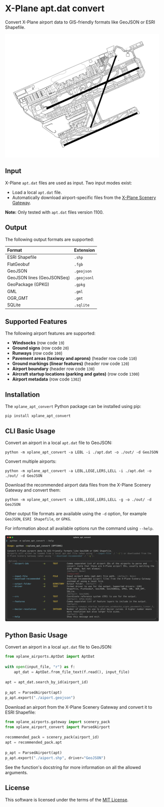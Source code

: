 # X-Plane apt.dat convert

Convert X-Plane airport data to GIS-friendly formats like GeoJSON or ESRI Shapefile.

[![Example LELL airport layout](https://raw.githubusercontent.com/CarlosBergillos/xplane_apt_convert/main/images/example_LEBL.png)](https://raw.githubusercontent.com/CarlosBergillos/xplane_apt_convert/main/images/example_LEBL.png)


## Input

X-Plane `apt.dat` files are used as input.
Two input modes exist:

- Load a local `apt.dat` file.
- Automatically download airport-specific files from the [X-Plane Scenery Gateway](https://gateway.x-plane.com/).

**Note:** Only tested with `apt.dat` files version 1100.


## Output

The following output formats are supported:

| Format                     | Extension   |
| :------------------------- | :---------- |
| ESRI Shapefile             | `.shp`      |
| FlatGeobuf                 | `.fgb`      |
| GeoJSON                    | `.geojson`  |
| GeoJSON lines (GeoJSONSeq) | `.geojsonl` |
| GeoPackage (GPKG)          | `.gpkg`     |
| GML                        | `.gml`      |
| OGR_GMT                    | `.gmt`      |
| SQLite                     | `.sqlite`   |


## Supported Features

The following airport features are supported:

- **Windsocks** (row code `19`)
- **Ground signs** (row code `20`)
- **Runways** (row code `100`)
- **Pavement areas (taxiway and aprons)** (header row code `110`)
- **Ground markings (linear features)** (header row code `120`)
- **Airport boundary** (header row code `130`)
- **Aircraft startup locations (parking and gates)** (row code `1300`)
- **Airport metadata** (row code `1302`)


## Installation

The `xplane_apt_convert` Python package can be installed using pip:

```console
pip install xplane_apt_convert
```


## CLI Basic Usage

Convert an airport in a local `apt.dat` file to GeoJSON:

```console
python -m xplane_apt_convert -a LEBL -i ./apt.dat -o ./out/ -d GeoJSON
```


Convert multiple airports:

```console
python -m xplane_apt_convert -a LEBL,LEGE,LERS,LELL -i ./apt.dat -o ./out/ -d GeoJSON
```


Download the recommended airport data files from the X-Plane Scenery Gateway and convert them:

```console
python -m xplane_apt_convert -a LEBL,LEGE,LERS,LELL -g -o ./out/ -d GeoJSON
```

Other output file formats are available using the `-d` option, for example `GeoJSON`, `ESRI Shapefile`, or `GPKG`.

For information about all available options run the command using `--help`.

[![CLI help](https://raw.githubusercontent.com/CarlosBergillos/xplane_apt_convert/main/images/cli_help.svg)](https://raw.githubusercontent.com/CarlosBergillos/xplane_apt_convert/main/images/cli_help.svg)


## Python Basic Usage

Convert an airport in a local `apt.dat` file to GeoJSON:

```python
from xplane_airports.AptDat import AptDat

with open(input_file, "r") as f:
    apt_dat = AptDat.from_file_text(f.read(), input_file)

apt = apt_dat.search_by_id(airport_id)

p_apt = ParsedAirport(apt)
p_apt.export("./aiport.geojson")
```


Download an airport from the X-Plane Scenery Gateway and convert it to ESRI Shapefile:

```python
from xplane_airports.gateway import scenery_pack
from xplane_airport_convert import ParsedAirport

recommended_pack = scenery_pack(airport_id)
apt = recommended_pack.apt

p_apt = ParsedAirport(apt)
p_apt.export("./aiport.shp", driver="GeoJSON")
```

See the function's docstring for more information on all the allowed arguments.


## License

This software is licensed under the terms of the [MIT License](LICENSE).
